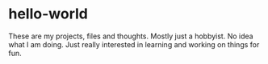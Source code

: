 # hello-world
These are my projects, files and thoughts. Mostly just a hobbyist. No idea what I am doing. Just really interested in learning and working on things for fun.
